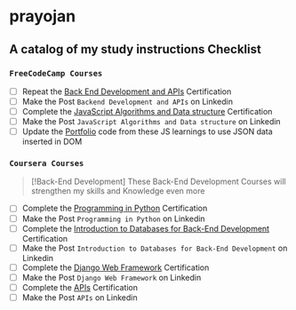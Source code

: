 # prayojan
## A catalog of my study instructions Checklist

### `FreeCodeCamp Courses`

- [ ] Repeat the [Back End Development and APIs](https://www.freecodecamp.org/learn/back-end-development-and-apis/) Certification
- [ ] Make the Post `Backend Development and APIs` on Linkedin
- [ ] Complete the [JavaScript Algorithms and Data structure](https://www.freecodecamp.org/learn/javascript-algorithms-and-data-structures-v8/) Certification
- [ ] Make the Post `JavaScript Algorithms and Data structure` on Linkedin
- [ ] Update the [Portfolio](https://satyasaadhika.github.io/) code from these JS learnings to use JSON data inserted in DOM 

### `Coursera Courses`


> [!Back-End Development]
> These Back-End Development Courses will strengthen my skills and Knowledge even more

- [ ] Complete the [Programming in Python](https://www.coursera.org/learn/programming-in-python/home/week/2) Certification
- [ ] Make the Post `Programming in Python` on Linkedin
- [ ] Complete the [Introduction to Databases for Back-End Development](https://www.coursera.org/learn/intro-to-databases-back-end-development/home/week/1) Certification
- [ ] Make the Post `Introduction to Databases for Back-End Development` on Linkedin
- [ ] Complete the [Django Web Framework](https://www.coursera.org/learn/django-web-framework/home/week/1) Certification
- [ ] Make the Post `Django Web Framework` on Linkedin
- [ ] Complete the [APIs](https://www.coursera.org/learn/apis/home/week/1) Certification
- [ ] Make the Post `APIs` on Linkedin      

